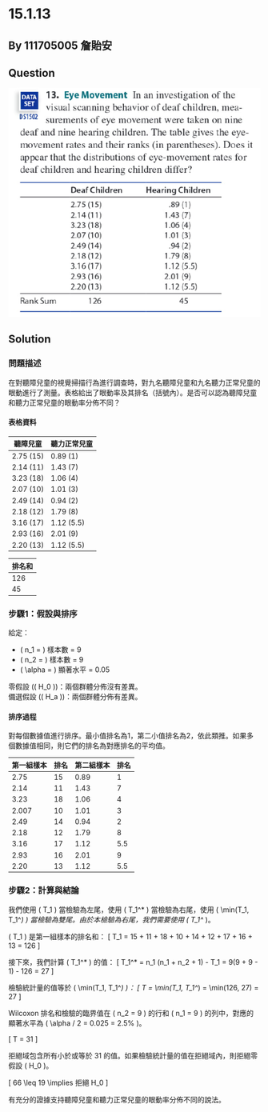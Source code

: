 # 15.1.13

## By 111705005 詹貽安

## Question
![image](https://github.com/HWTeng-Course/202402-Statistics/blob/main/Images/15.1.13(1).png)

## Solution

### 問題描述
在對聽障兒童的視覺掃描行為進行調查時，對九名聽障兒童和九名聽力正常兒童的眼動進行了測量。表格給出了眼動率及其排名（括號內）。是否可以認為聽障兒童和聽力正常兒童的眼動率分佈不同？

#### 表格資料
|   聽障兒童   |   聽力正常兒童   |
|   -------   |  -------------  |
| 2.75 (15)   |   0.89 (1)      |
| 2.14 (11)   |   1.43 (7)      |
| 3.23 (18)   |   1.06 (4)      |
| 2.07 (10)   |   1.01 (3)      |
| 2.49 (14)   |   0.94 (2)      |
| 2.18 (12)   |   1.79 (8)      |
| 3.16 (17)   |   1.12 (5.5)    |
| 2.93 (16)   |   2.01 (9)      |
| 2.20 (13)   |   1.12 (5.5)    |

|     排名和      |
|    --------    |
|     126        |
|     45         |

### 步驟1：假設與排序
給定：
- \( n_1 = \) 樣本數 = 9
- \( n_2 = \) 樣本數 = 9
- \( \alpha = \) 顯著水平 = 0.05

零假設 (\( H_0 \))：兩個群體分佈沒有差異。  
備選假設 (\( H_a \))：兩個群體分佈有差異。

#### 排序過程
對每個數據值進行排序。最小值排名為1，第二小值排名為2，依此類推。如果多個數據值相同，則它們的排名為對應排名的平均值。

| 第一組樣本 | 排名 | 第二組樣本 | 排名 |
|------------|------|------------|------|
| 2.75       | 15   | 0.89       | 1    |
| 2.14       | 11   | 1.43       | 7    |
| 3.23       | 18   | 1.06       | 4    |
| 2.007      | 10   | 1.01       | 3    |
| 2.49       | 14   | 0.94       | 2    |
| 2.18       | 12   | 1.79       | 8    |
| 3.16       | 17   | 1.12       | 5.5  |
| 2.93       | 16   | 2.01       | 9    |
| 2.20       | 13   | 1.12       | 5.5  |

### 步驟2：計算與結論
我們使用 \( T_1 \) 當檢驗為左尾，使用 \( T_1^* \) 當檢驗為右尾，使用 \( \min(T_1, T_1^*) \) 當檢驗為雙尾。由於本檢驗為右尾，我們需要使用 \( T_1^* \)。

\( T_1 \) 是第一組樣本的排名和：
\[ T_1 = 15 + 11 + 18 + 10 + 14 + 12 + 17 + 16 + 13 = 126 \]

接下來，我們計算 \( T_1^* \) 的值：
\[ T_1^* = n_1 (n_1 + n_2 + 1) - T_1 = 9(9 + 9 - 1) - 126 = 27 \]

檢驗統計量的值等於 \( \min(T_1, T_1^*) \)：
\[ T = \min(T_1, T_1^*) = \min(126, 27) = 27 \]

Wilcoxon 排名和檢驗的臨界值在 \( n_2 = 9 \) 的行和 \( n_1 = 9 \) 的列中，對應的顯著水平為 \( \alpha / 2 = 0.025 = 2.5% \)。

\[ T = 31 \]

拒絕域包含所有小於或等於 31 的值。如果檢驗統計量的值在拒絕域內，則拒絕零假設 \( H_0 \)。

\[ 66 \leq 19 \implies 拒絕 H_0 \]

有充分的證據支持聽障兒童和聽力正常兒童的眼動率分佈不同的說法。
